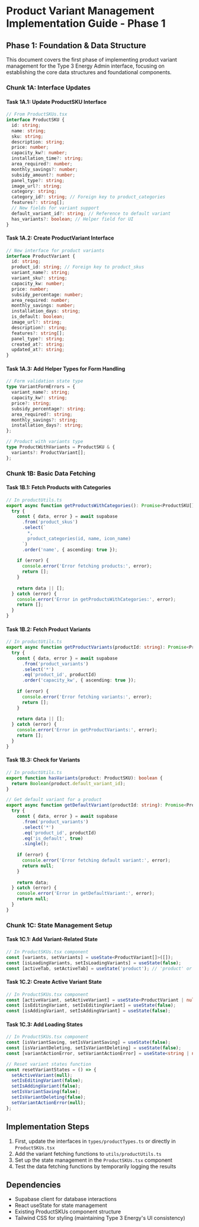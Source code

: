 # Product Variant Management Implementation Guide - Phase 1

## Phase 1: Foundation & Data Structure

This document covers the first phase of implementing product variant management for the Type 3 Energy Admin interface, focusing on establishing the core data structures and foundational components.

### Chunk 1A: Interface Updates

#### Task 1A.1: Update ProductSKU Interface
```typescript
// From ProductSKUs.tsx
interface ProductSKU {
  id: string;
  name: string;
  sku: string;
  description: string;
  price: number;
  capacity_kw?: number;
  installation_time?: string;
  area_required?: number;
  monthly_savings?: number;
  subsidy_amount?: number;
  panel_type?: string;
  image_url?: string;
  category: string;
  category_id?: string; // Foreign key to product_categories
  features?: string[];
  // New fields for variant support
  default_variant_id?: string; // Reference to default variant
  has_variants?: boolean; // Helper field for UI
}
```

#### Task 1A.2: Create ProductVariant Interface
```typescript
// New interface for product variants
interface ProductVariant {
  id: string;
  product_id: string; // Foreign key to product_skus
  variant_name?: string;
  variant_sku?: string;
  capacity_kw: number;
  price: number;
  subsidy_percentage: number;
  area_required: number;
  monthly_savings: number;
  installation_days: string;
  is_default: boolean;
  image_url?: string;
  description?: string;
  features?: string[];
  panel_type?: string;
  created_at?: string;
  updated_at?: string;
}
```

#### Task 1A.3: Add Helper Types for Form Handling
```typescript
// Form validation state type
type VariantFormErrors = {
  variant_name?: string;
  capacity_kw?: string;
  price?: string;
  subsidy_percentage?: string;
  area_required?: string;
  monthly_savings?: string;
  installation_days?: string;
};

// Product with variants type
type ProductWithVariants = ProductSKU & {
  variants?: ProductVariant[];
};
```

### Chunk 1B: Basic Data Fetching

#### Task 1B.1: Fetch Products with Categories
```typescript
// In productUtils.ts
export async function getProductsWithCategories(): Promise<ProductSKU[]> {
  try {
    const { data, error } = await supabase
      .from('product_skus')
      .select(`
        *,
        product_categories(id, name, icon_name)
      `)
      .order('name', { ascending: true });
      
    if (error) {
      console.error('Error fetching products:', error);
      return [];
    }
    
    return data || [];
  } catch (error) {
    console.error('Error in getProductsWithCategories:', error);
    return [];
  }
}
```

#### Task 1B.2: Fetch Product Variants
```typescript
// In productUtils.ts
export async function getProductVariants(productId: string): Promise<ProductVariant[]> {
  try {
    const { data, error } = await supabase
      .from('product_variants')
      .select('*')
      .eq('product_id', productId)
      .order('capacity_kw', { ascending: true });
      
    if (error) {
      console.error('Error fetching variants:', error);
      return [];
    }
    
    return data || [];
  } catch (error) {
    console.error('Error in getProductVariants:', error);
    return [];
  }
}
```

#### Task 1B.3: Check for Variants
```typescript
// In productUtils.ts
export function hasVariants(product: ProductSKU): boolean {
  return Boolean(product.default_variant_id);
}

// Get default variant for a product
export async function getDefaultVariant(productId: string): Promise<ProductVariant | null> {
  try {
    const { data, error } = await supabase
      .from('product_variants')
      .select('*')
      .eq('product_id', productId)
      .eq('is_default', true)
      .single();
      
    if (error) {
      console.error('Error fetching default variant:', error);
      return null;
    }
    
    return data;
  } catch (error) {
    console.error('Error in getDefaultVariant:', error);
    return null;
  }
}
```

### Chunk 1C: State Management Setup

#### Task 1C.1: Add Variant-Related State
```typescript
// In ProductSKUs.tsx component
const [variants, setVariants] = useState<ProductVariant[]>([]);
const [isLoadingVariants, setIsLoadingVariants] = useState(false);
const [activeTab, setActiveTab] = useState('product'); // 'product' or 'variants'
```

#### Task 1C.2: Create Active Variant State
```typescript
// In ProductSKUs.tsx component
const [activeVariant, setActiveVariant] = useState<ProductVariant | null>(null);
const [isEditingVariant, setIsEditingVariant] = useState(false);
const [isAddingVariant, setIsAddingVariant] = useState(false);
```

#### Task 1C.3: Add Loading States
```typescript
// In ProductSKUs.tsx component
const [isVariantSaving, setIsVariantSaving] = useState(false);
const [isVariantDeleting, setIsVariantDeleting] = useState(false);
const [variantActionError, setVariantActionError] = useState<string | null>(null);

// Reset variant states function
const resetVariantStates = () => {
  setActiveVariant(null);
  setIsEditingVariant(false);
  setIsAddingVariant(false);
  setIsVariantSaving(false);
  setIsVariantDeleting(false);
  setVariantActionError(null);
};
```

## Implementation Steps

1. First, update the interfaces in `types/productTypes.ts` or directly in `ProductSKUs.tsx`
2. Add the variant fetching functions to `utils/productUtils.ts`
3. Set up the state management in the `ProductSKUs.tsx` component
4. Test the data fetching functions by temporarily logging the results

## Dependencies

- Supabase client for database interactions
- React useState for state management
- Existing ProductSKUs component structure
- Tailwind CSS for styling (maintaining Type 3 Energy's UI consistency)

